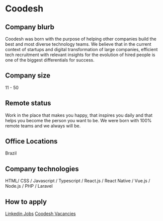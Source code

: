 # Coodesh

## Company blurb

Coodesh was born with the purpose of helping other companies build the best and most diverse technology teams. We believe that in the current 
context of startups and digital transformation of large companies, efficient tech recruitment with relevant insights for the evolution of hired people 
is one of the biggest differentials for success.

## Company size

11 - 50

## Remote status

Work in the place that makes you happy, that inspires you daily and that helps you become the person you want to be. We were born with 100% 
remote teams and we always will be.


## Office Locations

Brazil

## Company technologies

 HTML/ CSS / Javascript / Typescript / React.js / React Native / Vue.js / Node.js / PHP / Laravel

## How to apply

[Linkedin Jobs](https://www.linkedin.com/company/coodesh/jobs/)
[Coodesh Vacancies](https://coodesh.com/vagas)
